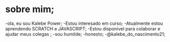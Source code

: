 # sobre mim;
-ola, eu sou Kalebe Power;
-Estou interesado em curso;
-Atualmente estou aprendendo SCRATCH e JAVASCRIPT;
-Estou disponivel para colaborar e ajudar meus colegas ; 
-sou humilde; 
-honesto;
-@kalebe_do_nascimento21;

<!--
**KalebePower/KalebePower** is a ✨ _special_ ✨ repository because its `README.md` (this file) appears on your GitHub profile.

Here are some ideas to get you started:

- 🔭 I’m currently working on ...
- 🌱 I’m currently learning ...
- 👯 I’m looking to collaborate on ...
- 🤔 I’m looking for help with ...
- 💬 Ask me about ...
- 📫 How to reach me: ...
- 😄 Pronouns: ...
- ⚡ Fun fact: ...
-->
